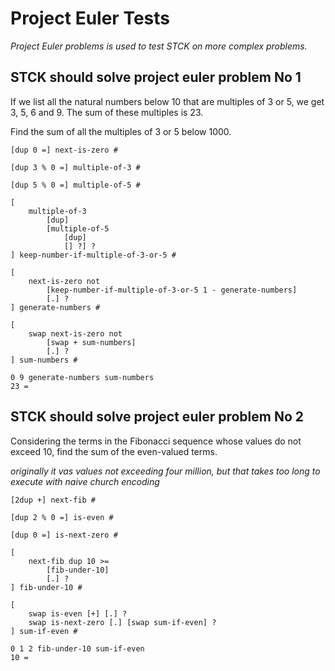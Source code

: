 Project Euler Tests
===================
_Project Euler problems is used to test STCK on more complex problems._

STCK should solve project euler problem No 1
--------------------------------------------
If we list all the natural numbers below 10 that are multiples of 3 or 5, we get 3, 5, 6 and 9. The sum of these multiples is 23. 

Find the sum of all the multiples of 3 or 5 below 1000.

```
[dup 0 =] next-is-zero # 

[dup 3 % 0 =] multiple-of-3 # 

[dup 5 % 0 =] multiple-of-5 # 

[ 
    multiple-of-3 
        [dup] 
        [multiple-of-5 
            [dup] 
            [] ?] ? 
] keep-number-if-multiple-of-3-or-5 # 
 
[ 
    next-is-zero not 
        [keep-number-if-multiple-of-3-or-5 1 - generate-numbers] 
        [.] ? 
] generate-numbers # 
 
[ 
    swap next-is-zero not 
        [swap + sum-numbers] 
        [.] ? 
] sum-numbers # 
 
0 9 generate-numbers sum-numbers 
23 =
```

STCK should solve project euler problem No 2
--------------------------------------------
Considering the terms in the Fibonacci sequence whose values do not exceed 10, find the sum of the even-valued terms.

_originally it vas values not exceeding four million, but that takes too long to execute with naive church encoding_

```
[2dup +] next-fib # 
 
[dup 2 % 0 =] is-even # 
 
[dup 0 =] is-next-zero # 
 
[ 
    next-fib dup 10 >= 
        [fib-under-10] 
        [.] ? 
] fib-under-10 # 
 
[ 
    swap is-even [+] [.] ? 
    swap is-next-zero [.] [swap sum-if-even] ? 
] sum-if-even # 
 
0 1 2 fib-under-10 sum-if-even 
10 = 
```
